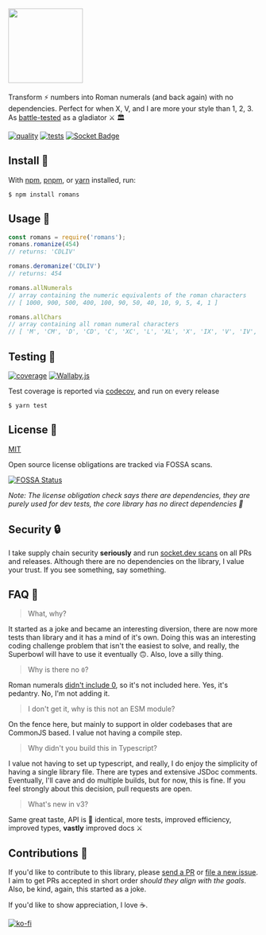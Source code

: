 <h1><a href="https://github.com/qbunt/romans" target="_blank"><img width="150" src="logo.png"></a></h1>

Transform ⚡ numbers into Roman numerals (and back again) with no dependencies. Perfect for when X, V, and I are more your style than 1, 2, 3. As [battle-tested](https://app.codecov.io/gh/qbunt/romans) as a gladiator ⚔️ 🏛️ 

[![quality](https://api.codacy.com/project/badge/Grade/3642e8e1b1b940ce8faa04bb7083f0fb)](https://app.codacy.com/app/qbunt/romans?utm_source=github.com&utm_medium=referral&utm_content=qbunt/romans&utm_campaign=Badge_Grade_Dashboard)
[![tests](https://github.com/qbunt/romans/actions/workflows/nodejs.yml/badge.svg)](https://github.com/qbunt/romans/actions/workflows/nodejs.yml)
[![Socket Badge](https://socket.dev/api/badge/npm/package/romans/2.0.18)](https://socket.dev/npm/package/romans/overview/2.0.18)

## Install 🔨

With [npm](https://docs.npmjs.com/downloading-and-installing-node-js-and-npm), [pnpm](https://pnpm.io/), or [yarn](https://yarnpkg.com/) installed, run:

```shell
$ npm install romans
```    

## Usage 🧮 

```js
const romans = require('romans');
romans.romanize(454)
// returns: 'CDLIV'

romans.deromanize('CDLIV')
// returns: 454

romans.allNumerals
// array containing the numeric equivalents of the roman characters
// [ 1000, 900, 500, 400, 100, 90, 50, 40, 10, 9, 5, 4, 1 ]

romans.allChars
// array containing all roman numeral characters
// [ 'M', 'CM', 'D', 'CD', 'C', 'XC', 'L', 'XL', 'X', 'IX', 'V', 'IV', 'I' ]

```

## Testing 🧪

[![coverage](https://codecov.io/gh/qbunt/romans/branch/master/graph/badge.svg?token=kD6QSvKfTe)](https://codecov.io/gh/qbunt/romans)
[![Wallaby.js](https://img.shields.io/badge/wallaby.js-powered-blue.svg?style=flat&logo=github)](https://wallabyjs.com/oss/)

Test coverage is reported via [codecov](https://codecov.io/gh/qbunt/romans), and run on every release

```shell
$ yarn test
```

## License 📜

[MIT](./LICENSE)

Open source license obligations are tracked via FOSSA scans.

[![FOSSA Status](https://app.fossa.com/api/projects/git%2Bgithub.com%2Fqbunt%2Fromans.svg?type=large)](https://app.fossa.com/projects/git%2Bgithub.com%2Fqbunt%2Fromans?ref=badge_large)

_Note: The license obligation check says there are dependencies, they are purely used for dev tests, the core library has no direct dependencies 💪_

## Security 🔒

I take supply chain security **seriously** and run [socket.dev scans](https://socket.dev/npm/package/romans/overview/) on all PRs and releases. Although there are no dependencies on the library, I value your trust. If you see something, say something.

## FAQ 🤔

> What, why?

It started as a joke and became an interesting diversion, there are now more tests than library and it has a mind of it's own. Doing this was an interesting coding challenge problem that isn't the easiest to solve, and really, the Superbowl will have to use it eventually 🙃. Also, love a silly thing.

> Why is there no `0`?

Roman numerals [didn't include 0](https://en.wikipedia.org/wiki/Roman_numerals#Zero), so it's not included here. Yes, it's pedantry. No, I'm not adding it.

> I don't get it, why is this not an ESM module?

On the fence here, but mainly to support in older codebases that are CommonJS based. I value not having a compile step.

> Why didn't you build this in Typescript?

I value not having to set up typescript, and really, I do enjoy the simplicity of having a single library file. There are types and extensive JSDoc comments. Eventually, I'll cave and do multiple builds, but for now, this is fine. If you feel strongly about this decision, pull requests are open.

> What's new in v3?

Same great taste, API is 💯 identical, more tests, improved efficiency, improved types, **vastly** improved docs ⚔️

## Contributions 🤝

If you'd like to contribute to this library, please [send a PR](https://github.com/qbunt/romans/pulls) or [file a new issue](https://github.com/qbunt/romans/issues). I aim to get PRs accepted in short order *should they align with the goals*. Also, be kind, again, this started as a joke. 

If you'd like to show appreciation, I love ☕.

[![ko-fi](https://ko-fi.com/img/githubbutton_sm.svg)](https://ko-fi.com/D1D0BTCUA)
